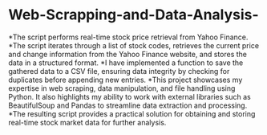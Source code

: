 # Web-Scrapping-and-Data-Analysis-
*The script performs real-time stock price retrieval from Yahoo Finance. 
*The script iterates through a list of stock codes, retrieves the current price and change information from the Yahoo Finance website, and stores the data in a structured format. 
*I have implemented a function to save the gathered data to a CSV file, ensuring data integrity by checking for duplicates before appending new entries. 
*This project showcases my expertise in web scraping, data manipulation, and file handling using Python. It also highlights my ability to work with external libraries such as BeautifulSoup and Pandas to streamline data extraction and processing. 
*The resulting script provides a practical solution for obtaining and storing real-time stock market data for further analysis.
